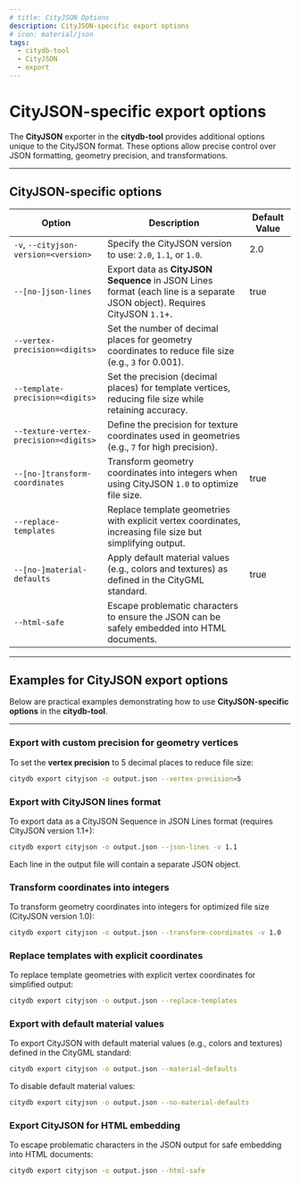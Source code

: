 ```yaml
---
# title: CityJSON Options
description: CityJSON-specific export options
# icon: material/json
tags:
  - citydb-tool
  - CityJSON
  - export
---
```


# CityJSON-specific export options

The **CityJSON** exporter in the **citydb-tool** provides additional options unique to the CityJSON format. These options allow precise control over JSON formatting, geometry precision, and transformations.

---

## CityJSON-specific options

| Option                               | Description                                                                                           | Default Value |
|--------------------------------------|-------------------------------------------------------------------------------------------------------|------------|
| `-v`, `--cityjson-version=<version>` | Specify the CityJSON version to use: `2.0`, `1.1`, or `1.0`.                                          | 2.0        |
| `--[no-]json-lines`                  | Export data as **CityJSON Sequence** in JSON Lines format (each line is a separate JSON object). Requires CityJSON `1.1`+. | true       |
| `--vertex-precision=<digits>`        | Set the number of decimal places for geometry coordinates to reduce file size (e.g., `3` for 0.001). |            |
| `--template-precision=<digits>`      | Set the precision (decimal places) for template vertices, reducing file size while retaining accuracy.|            |
| `--texture-vertex-precision=<digits>`| Define the precision for texture coordinates used in geometries (e.g., `7` for high precision).       |            |
| `--[no-]transform-coordinates`       | Transform geometry coordinates into integers when using CityJSON `1.0` to optimize file size.         | true       |
| `--replace-templates`                | Replace template geometries with explicit vertex coordinates, increasing file size but simplifying output. |            |
| `--[no-]material-defaults`           | Apply default material values (e.g., colors and textures) as defined in the CityGML standard.         | true       |
| `--html-safe`                        | Escape problematic characters to ensure the JSON can be safely embedded into HTML documents.          |            |

---

## Examples for CityJSON export options

Below are practical examples demonstrating how to use **CityJSON-specific options** in the **citydb-tool**.

---

### Export with custom precision for geometry vertices

To set the **vertex precision** to 5 decimal places to reduce file size:

```bash
citydb export cityjson -o output.json --vertex-precision=5
```

### Export with CityJSON lines format

To export data as a CityJSON Sequence in JSON Lines format (requires CityJSON version 1.1+):

```bash
citydb export cityjson -o output.json --json-lines -v 1.1
```
Each line in the output file will contain a separate JSON object.

### Transform coordinates into integers

To transform geometry coordinates into integers for optimized file size (CityJSON version 1.0):

```bash
citydb export cityjson -o output.json --transform-coordinates -v 1.0
```

### Replace templates with explicit coordinates

To replace template geometries with explicit vertex coordinates for simplified output:

```bash
citydb export cityjson -o output.json --replace-templates
```

### Export with default material values

To export CityJSON with default material values (e.g., colors and textures) defined in the CityGML standard:

```bash
citydb export cityjson -o output.json --material-defaults
```

To disable default material values:

```bash
citydb export cityjson -o output.json --no-material-defaults
```

### Export CityJSON for HTML embedding

To escape problematic characters in the JSON output for safe embedding into HTML documents:

```bash
citydb export cityjson -o output.json --html-safe
```
